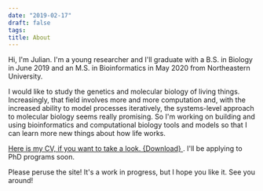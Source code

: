 ```yaml
---
date: "2019-02-17"
draft: false
tags:
title: About
---
```




Hi, I'm Julian. I'm a young researcher and I'll graduate with a B.S. in Biology in June 2019 and an M.S. in Bioinformatics in May 2020 from Northeastern University.

I would like to study the genetics and molecular biology of living things. Increasingly, that field involves more and more computation and, with the increased ability to model processes iteratively, the systems-level approach to molecular biology seems really promising. So I'm working on building and using bioinformatics and computational biology tools and models so that I can learn more new things about how life works.

[Here is my CV, if you want to take a look. {Download} ](https://github.com/julianstanley/julianstanley.com/raw/master/content/resources/CV_2019.pdf). I'll be applying to PhD programs soon.


Please peruse the site! It's a work in progress, but I hope you like it. See you around!

